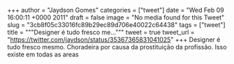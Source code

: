 
+++
author = "Jaydson Gomes"
categories = ["tweet"]
date = "Wed Feb 09 16:00:11 +0000 2011"
draft = false
image = "No media found for this Tweet"
slug = "3cb8f05c33016fc89b29ec89d706e40022c64438"
tags = ["tweet"]
title = """Designer é tudo fresco me..."""
tweet = true
tweet_url = "https://twitter.com/jaydson/status/35367365831041025"
+++
Designer é tudo fresco mesmo. Choradeira por causa da prostituição da profissão. Isso existe em todas as areas
